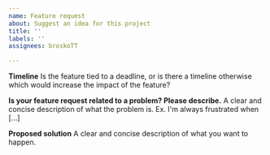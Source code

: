 ```yaml
---
name: Feature request
about: Suggest an idea for this project
title: ''
labels: ''
assignees: broskoTT

---
```


**Timeline**
Is the feature tied to a deadline, or is there a timeline otherwise which would increase the impact of the feature?

**Is your feature request related to a problem? Please describe.**
A clear and concise description of what the problem is. Ex. I'm always frustrated when [...]

**Proposed solution**
A clear and concise description of what you want to happen.
